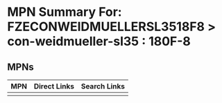 



# MPN Summary For: FZECONWEIDMUELLERSL3518F8 > con-weidmueller-sl35 : 180F-8

## MPNs
  

|MPN|Direct Links|Search Links|
| :--- | :--- | :--- |
||||
